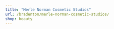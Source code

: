 ```yaml
---
title: "Merle Norman Cosmetic Studios"
url: /bradenton/merle-norman-cosmetic-studios/
shop: beauty
---
```

